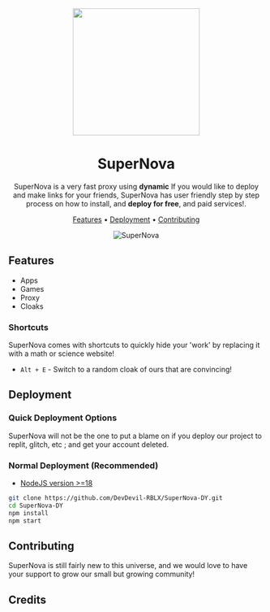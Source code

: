 <div align="center">

<img width="250px" src="https://cdn.discordapp.com/attachments/1121942874871824518/1121943072876536000/image.png">

# SuperNova

SuperNova is a very fast proxy using **dynamic** If you would like to deploy and make links for your friends, SuperNova has user friendly step by step process on how to install, and **deploy for free**, and paid services!.

[Features](#features) •
[Deployment](#deployment) •
[Contributing](#contributing)

![SuperNova](https://cdn.discordapp.com/attachments/1121017255208165453/1124178634144485436/image.png)

</div>

## Features

- Apps
- Games
- Proxy
- Cloaks

### Shortcuts

SuperNova comes with shortcuts to quickly hide your 'work' by replacing it with a math or science website!

- `Alt + E` - Switch to a random cloak of ours that are convincing!

## Deployment

### Quick Deployment Options

SuperNova will not be the one to put a blame on if you deploy our project to replit, glitch, etc ; and get your account deleted.

### Normal Deployment (Recommended)

- [NodeJS version >=18](https://nodejs.org/)

```bash
git clone https://github.com/DevDevil-RBLX/SuperNova-DY.git
cd SuperNova-DY
npm install
npm start

```

## Contributing

SuperNova is still fairly new to this universe, and we would love to have your support to grow our small but growing community!

## Credits


